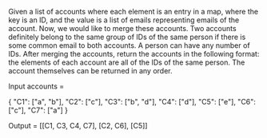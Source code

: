 Given a list of accounts where each element is an entry in a map, where the key is an ID, and the value is a list of emails representing emails of the account.
Now, we would like to merge these accounts. Two accounts definitely belong to the same group of IDs of the same person if there is some common email to both accounts. A person can have any number of IDs.
After merging the accounts, return the accounts in the following format: the elements of each account are all of the IDs of the same person. The account themselves can be returned in any order.

Input accounts =

  {
    "C1": ["a", "b"], "C2": ["c"],
    "C3": ["b", "d"], "C4": ["d"],
    "C5": ["e"], "C6": ["c"], "C7": ["a"]
  }

Output = [[C1, C3, C4, C7], [C2, C6], [C5]]

